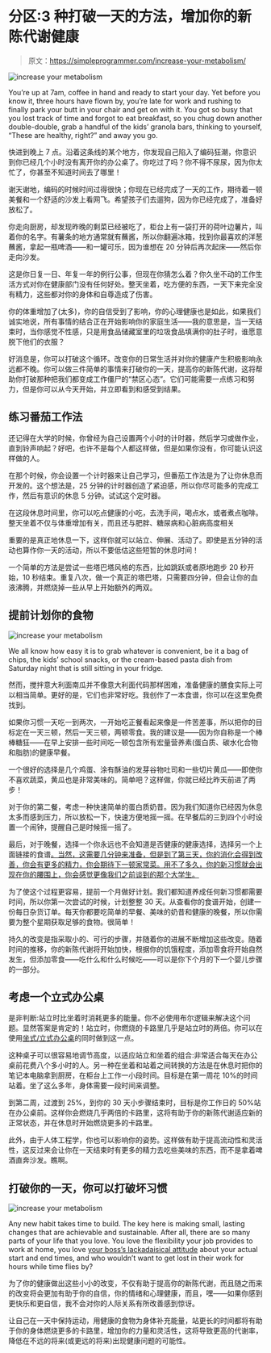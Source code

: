 # 分区:3 种打破一天的方法，增加你的新陈代谢健康

> 原文：<https://simpleprogrammer.com/increase-your-metabolism/>

![increase your metabolism](img/f53b4d2c7a35f2aa82ea1fdfc26d9715.png)

You’re up at 7am, coffee in hand and ready to start your day. Yet before you know it, three hours have flown by, you’re late for work and rushing to finally park your butt in your chair and get on with it. You got so busy that you lost track of time and forgot to eat breakfast, so you chug down another double-double, grab a handful of the kids’ granola bars, thinking to yourself, “These are healthy, right?” and away you go.

快进到晚上 7 点。沿着这条线的某个地方，你发现自己陷入了编码狂潮，你意识到你已经几个小时没有离开你的办公桌了。你吃过了吗？你不得不尿尿，因为你太忙了，你甚至不知道时间去了哪里！

谢天谢地，编码的时候时间过得很快；你现在已经完成了一天的工作，期待着一顿美餐和一个舒适的沙发上看网飞。希望孩子们去遛狗，因为你已经完成了，准备好放松了。

你走向厨房，却发现昨晚的剩菜已经被吃了，柜台上有一袋打开的荷叶边薯片，叫着你的名字。有薯条的地方通常就有蘸酱，所以你翻遍冰箱，找到你最喜欢的洋葱蘸酱，拿起一瓶啤酒——和一罐可乐，因为谁想在 20 分钟后再次起床——然后你走向沙发。

这是你日复一日、年复一年的例行公事，但现在你猜怎么着？你久坐不动的工作生活方式对你在健康部门没有任何好处。整天坐着，吃方便的东西，一天下来完全没有精力，这些都对你的身体和自尊造成了伤害。

你的体重增加了(太多)，你的自信受到了影响，你的心理健康也是如此，如果我们诚实地说，所有事情的结合正在开始影响你的家庭生活——我的意思是，当一天结束时，当你感觉不性感，只是用食品储藏室里的垃圾食品填满你的肚子时，谁愿意脱下他们的衣服？

好消息是，你可以打破这个循环。改变你的日常生活并对你的健康产生积极影响永远都不晚。你可以做三件简单的事情来打破你的一天，提高你的新陈代谢，这将帮助你打破那种把我们都变成工作僵尸的“禁区心态”。它们可能需要一点练习和努力，但是你可以从今天开始，并立即看到和感受到结果。

## 练习番茄工作法

还记得在大学的时候，你曾经为自己设置两个小时的计时器，然后学习或做作业，直到铃声响起？好吧，也许不是每个人都这样做，但是如果你没有，你可能认识这样做的人。

在那个时候，你会设置一个计时器来让自己学习，但番茄工作法是为了让你休息而开发的。这个想法是，25 分钟的计时器创造了紧迫感，所以你尽可能多的完成工作，然后有意识的休息 5 分钟。试试这个定时器。

在这段休息时间里，你可以吃点健康的小吃，去洗手间，喝点水，或者煮点咖啡。整天坐着不仅与体重增加有关，而且还与肥胖、糖尿病和心脏病高度相关

重要的是真正地休息一下，这样你就可以站立、伸展、活动了。即使是五分钟的活动也算作你一天的活动，所以不要低估这些短暂的休息时间！

一个简单的方法是尝试一些塔巴塔风格的东西，比如跳跃或者原地跑步 20 秒开始，10 秒结束。重复八次，做一个真正的塔巴塔，只需要四分钟，但会让你的血液沸腾，并燃烧掉一些从早上开始额外的两双。

## 提前计划你的食物

![increase your metabolism](img/b2db248f1a7dcd2f041b0707dfac7463.png)

We all know how easy it is to grab whatever is convenient, be it a bag of chips, the kids’ school snacks, or the cream-based pasta dish from Saturday night that is still sitting in your fridge.

然而，搅拌意大利面南瓜并不像意大利面代码那样困难，准备健康的膳食实际上可以相当简单。更好的是，它们也非常好吃。我创作了一本食谱，你可以在这里免费找到。

如果你习惯一天吃一到两次，一开始吃正餐看起来像是一件苦差事，所以把你的目标定在一天三顿，然后一天三顿，两顿零食。我的建议是——因为你自称是一个棒棒糖狂——在早上安排一些时间吃一顿包含所有宏量营养素(蛋白质、碳水化合物和脂肪)的健康早餐。

一个很好的选择是几个鸡蛋、涂有酥油的发芽谷物吐司和一些切片黄瓜——即使你不喜欢蔬菜，黄瓜也是非常美味的。简单吧？这样做，你就已经比昨天前进了两步！

对于你的第二餐，考虑一种快速简单的蛋白质奶昔。因为我们知道你已经因为休息太多而感到压力，所以放松一下，快速方便地摇一摇。在早餐后的三到四个小时设置一个闹钟，提醒自己是时候摇一摇了。

最后，对于晚餐，选择一个你永远也不会知道是否健康的健康选择，选择另一个上面链接的食谱[。当然，这需要几分钟来准备，但是到了第三天，你的消化会得到改善，你会有更多的精力，你会期待下一顿家常菜。用不了多久，你的新习惯就会出现在你的腰围上，你会感觉更像我们之前谈到的那个大学生。](https://kgmnutrition.passion.io/learn/products/20977)

为了使这个过程更容易，提前一个月做好计划。我们都知道养成任何新习惯都需要时间，所以你第一次尝试的时候，计划整整 30 天。从查看你的食谱开始，创建一份每日杂货订单。每天你都要吃简单的早餐、美味的奶昔和健康的晚餐，所以你需要为整个星期获取足够的食物。很简单！

持久的改变是指采取小的、可行的步骤，并随着你的进展不断增加这些改变。随着时间的推移，你的新陈代谢将开始加快，根据你的饥饿程度，添加零食将开始自然发生，但添加零食——吃什么和什么时候吃——可以是你下个月的下一个婴儿步骤的一部分。

## 考虑一个立式办公桌

是非判断:站立时比坐着时消耗更多的能量。你不必使用布尔逻辑来解决这个问题。显然答案是肯定的！站立时，你燃烧的卡路里几乎是站立时的两倍。你可以在使用[坐式/立式办公桌](https://www.amazon.com/dp/B07Q3TGL7M/makithecompsi-20)的同时做到这一点。

这种桌子可以很容易地调节高度，以适应站立和坐着的组合:非常适合每天在办公桌前花费八个多小时的人。另一种在坐着和站着之间转换的方法是在休息时把你的笔记本电脑拿到厨房，在柜台上工作一小段时间。目标是在第一周花 10%的时间站着。坐了这么多年，身体需要一段时间来调整。

到第二周，过渡到 25%，到你的 30 天小步骤结束时，目标是你工作日的 50%站在办公桌前。这样你会燃烧几乎两倍的卡路里，这将有助于你的新陈代谢适应新的正常状态，并在休息时开始燃烧更多的卡路里。

此外，由于人体工程学，你也可以影响你的姿势。这样做有助于提高流动性和灵活性，这反过来会让你在一天结束时有更多的精力去吃些美味的东西，而不是拿着啤酒直奔沙发。瞧啊。

## 打破你的一天，你可以打破坏习惯

![increase your metabolism](img/66479820045217bb8ec9d31f16f45cf7.png)

Any new habit takes time to build. The key here is making small, lasting changes that are achievable and sustainable. After all, there are so many parts of your life that you love. You love the flexibility your job provides to work at home, you love [your boss’s lackadaisical attitude](https://simpleprogrammer.com/dealing-with-your-boss/) about your actual start and end times, and who wouldn’t want to get lost in their work for hours while time flies by?

为了你的健康做出这些小小的改变，不仅有助于提高你的新陈代谢，而且随之而来的改变将会更加有助于你的自信，你的情绪和心理健康，而且，嘿——如果你感到更快乐和更自信，我不会对你的人际关系有所改善感到惊讶。

让自己在一天中保持运动，用健康的食物为身体补充能量，站更长的时间都将有助于你的身体燃烧更多的卡路里，增加你的力量和灵活性，这将导致更高的代谢率，降低在不远的将来(或更远的将来)出现健康问题的可能性。